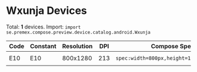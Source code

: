 # Wxunja Devices

Total: **1** devices. Import: `import se.premex.compose.preview.device.catalog.android.Wxunja`

| Code | Constant | Resolution | DPI | Compose Spec | Preview Usage |
|------|----------|------------|-----|-------------|---------------|
| E10 | E10 | 800x1280 | 213 | `spec:width=800px,height=1280px,dpi=213` | `@Preview(device = Wxunja.E10)` |

<!-- Generated automatically. Do not edit manually. -->
